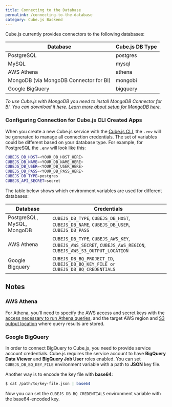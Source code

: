 ```yaml
---
title: Connecting to the Database
permalink: /connecting-to-the-database
category: Cube.js Backend
---
```


Cube.js currently provides connectors to the following databases:

| Database             | Cube.js DB Type |
| -------------------- |---------------- |
| PostgreSQL           | postgres      |
| MySQL                | mysql         |
| AWS Athena           | athena        |
| MongoDB (via MongoDB Connector for BI)           | mongobi        |
| Google BigQuery           | bigquery        |


_To use Cube.js with MongoDB you need to install MongoDB Connector for BI. You
can download it [here](https://www.mongodb.com/download-center/bi-connector). [Learn more about setup for MongoDB
here.](https://statsbot.co/blog/building-mongodb-dashboard-using-node.js)_

### Configuring Connection for Cube.js CLI Created Apps

When you create a new Cube.js service with the [Cube.js CLI](using-the-cubejs-cli), the `.env` will be
generated to manage all connection credentials. The set of variables could be different based on your database type. For example, for PostgreSQL the `.env` will look like this:


```bash
CUBEJS_DB_HOST=<YOUR_DB_HOST_HERE>
CUBEJS_DB_NAME=<YOUR_DB_NAME_HERE>
CUBEJS_DB_USER=<YOUR_DB_USER_HERE>
CUBEJS_DB_PASS=<YOUR_DB_PASS_HERE>
CUBEJS_DB_TYPE=postgres
CUBEJS_API_SECRET=secret
```

The table below shows which environment variables are used for different databases:

| Database             | Credentials    |
| -------------------- |--------------- |
| PostgreSQL, MySQL, MongoDB    | `CUBEJS_DB_TYPE`, `CUBEJS_DB_HOST`, `CUBEJS_DB_NAME`, `CUBEJS_DB_USER`, `CUBEJS_DB_PASS` |
| AWS Athena           | `CUBEJS_DB_TYPE`, `CUBEJS_AWS_KEY`, `CUBEJS_AWS_SECRET`, `CUBEJS_AWS_REGION`, `CUBEJS_AWS_S3_OUTPUT_LOCATION` |
| Google Bigquery           | `CUBEJS_DB_BQ_PROJECT_ID`, `CUBEJS_DB_BQ_KEY_FILE or CUBEJS_DB_BQ_CREDENTIALS` |

## Notes

### AWS Athena

For Athena, you'll need to specify the AWS access and secret keys with the [access necessary to run Athena queries](https://docs.aws.amazon.com/athena/latest/ug/access.html), and the target AWS region and [S3 output location](https://docs.aws.amazon.com/athena/latest/ug/querying.html) where query results are stored.

### Google BigQuery

In order to connect BigQuery to Cube.js, you need to provide service account credentials.
Cube.js requires the service account to have **BigQuery Data Viewer** and **BigQuery Job User** roles enabled.
You can set `CUBEJS_DB_BQ_KEY_FILE` environment variable with a path to **JSON** key file.

Another way is to encode the key file with **base64**:

```bash
$ cat /path/to/key-file.json | base64
```

Now you can set the `CUBEJS_DB_BQ_CREDENTIALS` environment variable with the base64-encoded key.